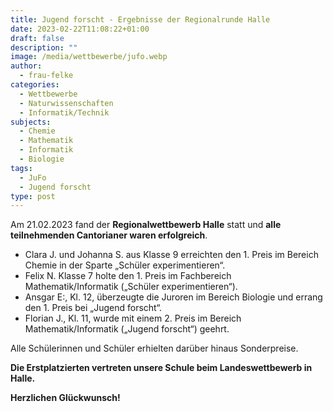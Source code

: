 ```yaml
---
title: Jugend forscht - Ergebnisse der Regionalrunde Halle
date: 2023-02-22T11:08:22+01:00
draft: false
description: ""
image: /media/wettbewerbe/jufo.webp
author:
  - frau-felke
categories:
  - Wettbewerbe
  - Naturwissenschaften
  - Informatik/Technik
subjects:
  - Chemie
  - Mathematik
  - Informatik
  - Biologie
tags:
  - JuFo
  - Jugend forscht
type: post
---
```

Am 21.02.2023 fand der **Regionalwettbewerb Halle** statt und **alle teilnehmenden Cantorianer waren erfolgreich**.

- Clara J. und Johanna S. aus Klasse 9 erreichten den 1. Preis im Bereich Chemie in der Sparte „Schüler experimentieren“.
- Felix N. Klasse 7 holte den 1. Preis im Fachbereich Mathematik/Informatik („Schüler experimentieren“).
- Ansgar E:, Kl. 12, überzeugte die Juroren im Bereich Biologie und errang den 1. Preis bei „Jugend forscht“.
- Florian J., Kl. 11, wurde mit einem 2. Preis im Bereich Mathematik/Informatik („Jugend forscht“) geehrt.

Alle Schülerinnen und Schüler erhielten darüber hinaus Sonderpreise.

**Die Erstplatzierten vertreten unsere Schule beim Landeswettbewerb in Halle.**

**Herzlichen Glückwunsch!**

